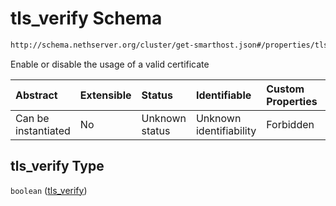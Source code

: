 # tls\_verify Schema

```txt
http://schema.nethserver.org/cluster/get-smarthost.json#/properties/tls_verify
```

Enable or disable the usage of a valid certificate

| Abstract            | Extensible | Status         | Identifiable            | Custom Properties | Additional Properties | Access Restrictions | Defined In                                                                |
| :------------------ | :--------- | :------------- | :---------------------- | :---------------- | :-------------------- | :------------------ | :------------------------------------------------------------------------ |
| Can be instantiated | No         | Unknown status | Unknown identifiability | Forbidden         | Allowed               | none                | [get-smarthost.json\*](cluster/get-smarthost.json "open original schema") |

## tls\_verify Type

`boolean` ([tls\_verify](get-smarthost-properties-tls_verify.md))
